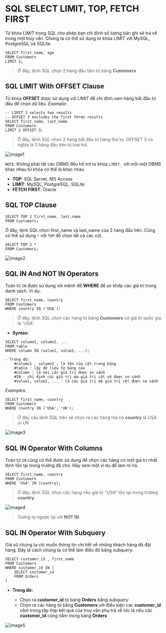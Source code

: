 # SQL SELECT LIMIT, TOP, FETCH FIRST

Từ khóa LIMIT trong SQL cho phép bạn chỉ định số lượng bản ghi sẽ trả về trong một truy vấn. Chúng ta có thể sử dụng từ khóa LIMIT với MySQL, PostgreSQL và SQLite.

```
SELECT first_name, age
FROM Customers
LIMIT 2;
```

> Ở đây, lệnh SQL chọn 2 hàng đầu tiên từ bảng **Customers**

## SQL LIMIT With OFFSET Clause

Từ khóa **OFFSET** được sử dụng với LIMIT để chỉ định xem hàng bắt đầu từ đâu để chọn dữ liệu.
_Example:_

```
-- LIMIT 2 selects two results
-- OFFSET 3 excludes the first three results
SELECT first_name, last_name
FROM Customers
LIMIT 2 OFFSET 3;
```

> Ở đây, lệnh SQL chọn 2 hàng bắt đầu từ hàng thứ tư. OFFSET 3 có nghĩa là 3 hàng đầu tiên bị loại trừ.

![image1](https://live.staticflickr.com/65535/52861184253_367c816e3f_w.jpg)

`NOTE`: Không phải tất các DBMS đều hỗ trờ tư khóa `LIMIT` , với mỗi một DBMS khác nhau từ khóa có thể là khác nhau

- **TOP**: SQL Server, MS Access
- **LIMIT**: MySQL, PostgreSQL, SQLite
- **FETCH FIRST**: Oracle

## SQL TOP Clause

```
SELECT TOP 2 first_name, last_name
FROM Customers;
```

Ở đây, lệnh SQL chọn first_name và last_name của 2 hàng đầu tiên. Cũng có thể sử dụng `*` với `TOP` để chọn tất cả các cột.

```
SELECT TOP 2 *
FROM Customers;
```

![image2](https://live.staticflickr.com/65535/52861162475_c807cf964e_n.jpg)

## SQL IN And NOT IN Operators

Toán tử `IN` được sử dụng với mệnh đề **WHERE** để so khớp các giá trị trong danh sách. Ví dụ:

```
SELECT first_name, country
FROM Customers
WHERE country IN ('USA');
```

> Ở đây, lệnh SQL chọn các hàng từ bảng **Customers** có giá trị quốc gia là 'USA'.

- **Syntax:**

```
SELECT column1, column2, ...
FROM table
WHERE column IN (value1, value2, ...);
```

    - Trong đó:
        #column1 , column2 : là tên của cột trong bảng
        #table : lấy dữ liệu từ bảng nào
        #column : là nơi các giá trị được so sánh
        #IN : chỉ định các giá trị mà giá trị cột sẽ được so sánh
        #value1, value2, ... : là các giá trị mà giá trị cột được so sánh

_Examples:_

```
SELECT first_name, country
FROM Customers
WHERE country IN ('USA', 'UK');
```

> Ở đây câu lệnh SQL trên sẽ chọn ra các hàng mà có **country** là USA or UK

![image3](https://live.staticflickr.com/65535/52861005806_440b6ba598_n.jpg)

## SQL IN Operator With Columns

Toán tử `IN` cũng có thể được sử dụng để chọn các hàng có một giá trị nhất định tồn tại trong trường đã cho. Hãy xem một ví dụ để làm rõ nó.

```
SELECT first_name, country
FROM Customers
WHERE 'USA' IN (country);
```

> Ở đây, lệnh SQL chọn các hàng nếu giá trị "USA" tồn tại trong trường **country**.

![image4](https://live.staticflickr.com/65535/52861183699_a66b4fb6f3_n.jpg)

> Tương tự ngược lại với **NOT IN**

## SQL IN Operator With Subquery

Giả sử chúng ta chỉ muốn thông tin chi tiết về những khách hàng đã đặt hàng. Đây là cách chúng ta có thể làm điều đó bằng _subquery_.

```
SELECT customer_id , first_name
FROM Customers
WHERE customer_id IN (
    SELECT customer_id
    FROM Orders
)
```

- **Trong đó:**

  - Chọn ra **customer_id** từ bảng **Orders** bằng _subquery_
  - Chọn ra các hàng từ bằng **Customers** với điều kiện các **customer_id** nằm trong tập hợp kết quả của truy vấn phụ trả về tức là nếu các **customer_id** cũng nằm trong bảng **Orders**

![image5](https://live.staticflickr.com/65535/52861024716_5a723819fe_z.jpg)
